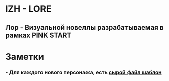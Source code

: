 <h1>IZH - LORE</h1>

<h2>Лор - Визуальной новеллы разрабатываемая в рамках PINK START</h2>

<h1>Заметки</h1>
<h3> - Для каждого нового персонажа, есть <a href="CHR/template.md">сырой файл шаблон</a></h3>

